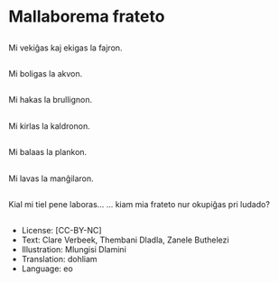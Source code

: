 # Mallaborema frateto

##
Mi vekiĝas kaj ekigas la fajron.

##
Mi boligas la akvon.

##
Mi hakas la brullignon.

##
Mi kirlas la kaldronon.

##
Mi balaas la plankon.

##
Mi lavas la manĝilaron.

##
Kial mi tiel pene laboras... ... kiam mia frateto nur okupiĝas pri ludado?

##
* License: [CC-BY-NC]
* Text: Clare Verbeek, Thembani Dladla, Zanele Buthelezi
* Illustration: Mlungisi Dlamini
* Translation: dohliam
* Language: eo
